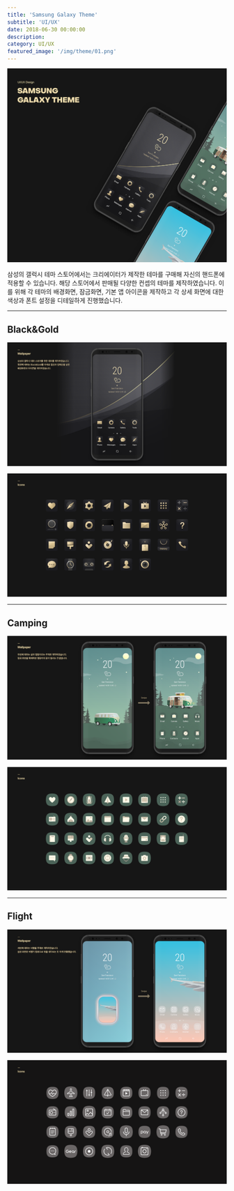 ```yaml
---
title: 'Samsung Galaxy Theme'
subtitle: 'UI/UX'
date: 2018-06-30 00:00:00
description: 
category: UI/UX
featured_image: '/img/theme/01.png'
---
```


![](/img/theme/01.png)

삼성의 갤럭시 테마 스토어에서는 크리에이터가 제작한 테마를 구매해 자신의 핸드폰에 적용할 수 있습니다. 해당 스토어에서 판매될 다양한 컨셉의 테마를 제작하였습니다. 이를 위해 각 테마의 배경화면, 잠금화면, 기본 앱 아이콘을 제작하고 각 상세 화면에 대한 색상과 폰트 설정을 디테일하게 진행했습니다.

<hr>

## Black&Gold


![](/img/theme/02.png)

![](/img/theme/03.png)

<hr>

## Camping


![](/img/theme/04.png)

![](/img/theme/05.png)

<hr>

## Flight


![](/img/theme/06.png)

![](/img/theme/07.png)